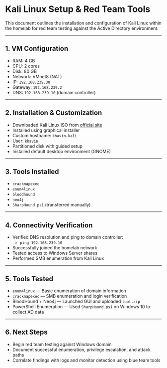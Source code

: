 # Kali Linux Setup & Red Team Tools

This document outlines the installation and configuration of Kali Linux within the homelab for red team testing against the Active Directory environment.

---

## 1. VM Configuration

- RAM: 4 GB
- CPU: 2 cores
- Disk: 80 GB
- Network: VMnet8 (NAT)
- IP: `192.168.239.30`
- Gateway: `192.168.239.2`
- DNS: `192.168.239.10` (domain controller)

---

## 2. Installation & Customization

- Downloaded Kali Linux ISO from [official site](https://www.kali.org/get-kali/)
- Installed using graphical installer
- Custom hostname: `khavin-kali`
- User: `khavin`
- Partitioned disk with guided setup
- Installed default desktop environment (GNOME)

---

## 3. Tools Installed

- `crackmapexec`
- `enum4linux`
- `bloodhound`
- `neo4j`
- `SharpHound.ps1` (transferred manually)

---

## 4. Connectivity Verification

- Verified DNS resolution and ping to domain controller:
  - `ping 192.168.239.10`
- Successfully joined the homelab network
- Tested access to Windows Server shares
- Performed SMB enumeration from Kali Linux

---

## 5. Tools Tested

- `enum4linux` — Basic enumeration of domain information
- `crackmapexec` — SMB enumeration and login verification
- BloodHound + Neo4j — Launched GUI and uploaded `loot.zip`
- PowerShell Enumeration — Used `SharpHound.ps1` on Windows 10 to collect AD data

---

## 6. Next Steps

- Begin red team testing against Windows domain
- Document successful enumeration, privilege escalation, and attack paths
- Correlate findings with logs and monitor detection using blue team tools
